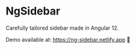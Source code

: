 # NgSidebar

Carefully tailored sidebar made in Angular 12.

Demo available at: https://ng-sidebar.netlify.app 🎉
